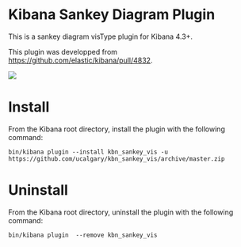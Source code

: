 # Kibana Sankey Diagram Plugin

This is a sankey diagram visType plugin for Kibana 4.3+.

This plugin was developped from <https://github.com/elastic/kibana/pull/4832>.

![](https://cloud.githubusercontent.com/assets/1219655/9702343/081607e6-548b-11e5-81cb-4523c8c9225d.png)

# Install

From the Kibana root directory, install the plugin with the following command:
```
bin/kibana plugin --install kbn_sankey_vis -u https://github.com/ucalgary/kbn_sankey_vis/archive/master.zip
```

# Uninstall

From the Kibana root directory, uninstall the plugin with the following command:
```
bin/kibana plugin  --remove kbn_sankey_vis
```
